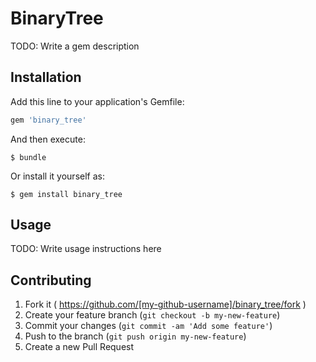 # BinaryTree

TODO: Write a gem description

## Installation

Add this line to your application's Gemfile:

```ruby
gem 'binary_tree'
```

And then execute:

    $ bundle

Or install it yourself as:

    $ gem install binary_tree

## Usage

TODO: Write usage instructions here

## Contributing

1. Fork it ( https://github.com/[my-github-username]/binary_tree/fork )
2. Create your feature branch (`git checkout -b my-new-feature`)
3. Commit your changes (`git commit -am 'Add some feature'`)
4. Push to the branch (`git push origin my-new-feature`)
5. Create a new Pull Request
